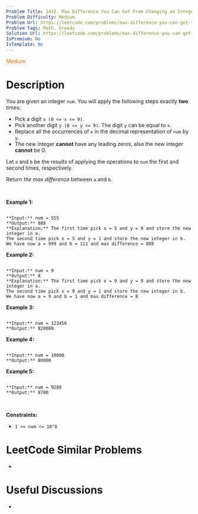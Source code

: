 ```yaml
---
Problem Title: 1432. Max Difference You Can Get From Changing an Integer
Problem Difficulty: Medium
Problem Url: https://leetcode.com/problems/max-difference-you-can-get-from-changing-an-integer/
Problem Tags: Math, Greedy
Solution Url: https://leetcode.com/problems/max-difference-you-can-get-from-changing-an-integer/solution/
IsPremium: No
IsTemplate: No
---
```


<span style="color: rgb(239, 108, 0);">Medium</span>

# Description

You are given an integer `num`. You will apply the following steps exactly **two** times:


* Pick a digit `x (0 <= x <= 9)`.
* Pick another digit `y (0 <= y <= 9)`. The digit `y` can be equal to `x`.
* Replace all the occurrences of `x` in the decimal representation of `num` by `y`.
* The new integer **cannot** have any leading zeros, also the new integer **cannot** be 0.


Let `a` and `b` be the results of applying the operations to `num` the first and second times, respectively.


Return *the max difference* between `a` and `b`.


 


**Example 1:**



```

**Input:** num = 555
**Output:** 888
**Explanation:** The first time pick x = 5 and y = 9 and store the new integer in a.
The second time pick x = 5 and y = 1 and store the new integer in b.
We have now a = 999 and b = 111 and max difference = 888

```

**Example 2:**



```

**Input:** num = 9
**Output:** 8
**Explanation:** The first time pick x = 9 and y = 9 and store the new integer in a.
The second time pick x = 9 and y = 1 and store the new integer in b.
We have now a = 9 and b = 1 and max difference = 8

```

**Example 3:**



```

**Input:** num = 123456
**Output:** 820000

```

**Example 4:**



```

**Input:** num = 10000
**Output:** 80000

```

**Example 5:**



```

**Input:** num = 9288
**Output:** 8700

```

 


**Constraints:**


* `1 <= num <= 10^8`




# LeetCode Similar Problems

- []()

# Useful Discussions

- []()
